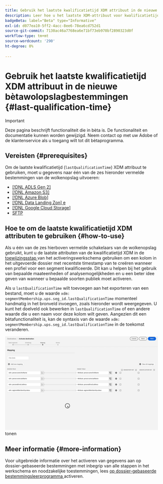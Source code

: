 ```yaml
---
title: Gebruik het laatste kwalificatietijd XDM attribuut in de nieuwe bètawolopslagbestemmingen
description: Leer hoe u het laatste XDM-attribuut voor kwalificatietijd in de nieuwe bètawolkenopslagbestemmingen gebruikt
badgeBeta: label="Beta" type="Informative"
exl-id: d077ea10-5ff2-4acc-8ee6-78ea6cd752d1
source-git-commit: 7130ac46a7768ea6e71bf73eb970bf2890323d0f
workflow-type: tm+mt
source-wordcount: '290'
ht-degree: 0%

---
```


# Gebruik het laatste kwalificatietijd XDM attribuut in de nieuwe bètawolopslagbestemmingen {#last-qualification-time}

>[!IMPORTANT]
> 
>Deze pagina beschrijft functionaliteit die in bèta is. De functionaliteit en documentatie kunnen worden gewijzigd. Neem contact op met uw Adobe of de klantenservice als u toegang wilt tot dit bètaprogramma.

## Vereisten {#prerequisites}

Om de laatste kwalificatietijd (`lastQualificationTime`) XDM attribuut te gebruiken, moet u gegevens naar één van de zes hieronder vermelde bestemmingen van de wolkenopslag uitvoeren:

* [[!DNL ADLS Gen 2]](/help/destinations/catalog/cloud-storage/adls-gen2.md)
* [[!DNL Amazon S3]](/help/destinations/catalog/cloud-storage/amazon-s3.md)
* [[!DNL Azure Blob]](/help/destinations/catalog/cloud-storage/azure-blob.md)
* [[!DNL Data Landing Zon] e](/help/destinations/catalog/cloud-storage/data-landing-zone.md)
* [[!DNL Google Cloud Storage]](/help/destinations/catalog/cloud-storage/google-cloud-storage.md)
* [SFTP](/help/destinations/catalog/cloud-storage/sftp.md)

## Hoe te om de laatste kwalificatietijd XDM attributen te gebruiken {#how-to-use}

Als u één van de zes hierboven vermelde schakelaars van de wolkenopslag gebruikt, kunt u de laatste attributen van de kwalificatietijd XDM in de [ toewijzingsstap ](/help/destinations/ui/activate-batch-profile-destinations.md#mapping) van het activeringswerkschema gebruiken om een kolom in het uitgevoerde dossier met recentste timestamp van te creëren wanneer een profiel voor een segment kwalificeerde. Dit kan u helpen bij het gebruik van bepaalde maateenheden of analysemogelijkheden en u een beter idee geven van wanneer u bepaalde soorten publiek moet activeren.

Als u `lastQualificationTime` wilt toevoegen aan het exporteren van een bestand, moet u de waarde `xdm: segmentMembership.ups.seg_id.lastQualificationTime` momenteel handmatig in het bronveld invoegen, zoals hieronder wordt weergegeven. U kunt het doelveld ook bewerken in `lastQualificationTime` of een andere waarde die u een naam voor deze kolom wilt geven. Aangezien dit een bètafunctionaliteit is, kan de syntaxis van de waarde `xdm: segmentMembership.ups.seg_id.lastQualificationTime` in de toekomst veranderen.

![ het registreren van het Scherm die de laatste attribuut van de kwalificatietijdXDM in de afbeeldingsstap ](/help/destinations/ui/last-qualification-time.gif) tonen

## Meer informatie {#more-information}

Voor uitgebreide informatie over het activeren van gegevens aan op dossier-gebaseerde bestemmingen met inbegrip van alle stappen in het werkschema en noodzakelijke toestemmingen, lees [ op dossier-gebaseerde bestemmingsleerprogramma ](/help/destinations/ui/activate-batch-profile-destinations.md) activeren.
